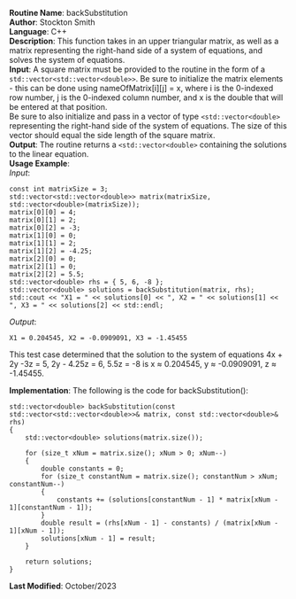 **Routine Name**: backSubstitution  
**Author**: Stockton Smith  
**Language**: C++  
**Description**: This function takes in an upper triangular matrix, as well as a matrix representing the right-hand side of a system of equations, and solves the system of equations.  
**Input**: A square matrix must be provided to the routine in the form of a `std::vector<std::vector<double>>`. Be sure to initialize the matrix elements - this can be done using nameOfMatrix[i][j] = x, where i is the 0-indexed row number, j is the 0-indexed column number, and x is the double that will be entered at that position.  
Be sure to also initialize and pass in a vector of type `<std::vector<double>` representing the right-hand side of the system of equations. The size of this vector should equal the side length of the square matrix.    
**Output**: The routine returns a `<std::vector<double>` containing the solutions to the linear equation.  
**Usage Example**:  
*Input*:  

    const int matrixSize = 3;
    std::vector<std::vector<double>> matrix(matrixSize, std::vector<double>(matrixSize));
    matrix[0][0] = 4;
    matrix[0][1] = 2;
    matrix[0][2] = -3;
    matrix[1][0] = 0;
    matrix[1][1] = 2;
    matrix[1][2] = -4.25;
    matrix[2][0] = 0;
    matrix[2][1] = 0;
    matrix[2][2] = 5.5;
    std::vector<double> rhs = { 5, 6, -8 };
    std::vector<double> solutions = backSubstitution(matrix, rhs);
    std::cout << "X1 = " << solutions[0] << ", X2 = " << solutions[1] << ", X3 = " << solutions[2] << std::endl; 

*Output*:  

    X1 = 0.204545, X2 = -0.0909091, X3 = -1.45455

This test case determined that the solution to the system of equations 4x + 2y -3z = 5, 2y - 4.25z = 6, 5.5z = -8 is x ≈ 0.204545, y ≈ -0.0909091, z ≈ -1.45455.

**Implementation**: The following is the code for backSubstitution():  

    std::vector<double> backSubstitution(const std::vector<std::vector<double>>& matrix, const std::vector<double>& rhs)
    {
        std::vector<double> solutions(matrix.size());

        for (size_t xNum = matrix.size(); xNum > 0; xNum--)
        {
            double constants = 0;
            for (size_t constantNum = matrix.size(); constantNum > xNum; constantNum--)
            {
                constants += (solutions[constantNum - 1] * matrix[xNum - 1][constantNum - 1]);
            }
            double result = (rhs[xNum - 1] - constants) / (matrix[xNum - 1][xNum - 1]);
            solutions[xNum - 1] = result;
        }

        return solutions;
    }

**Last Modified**: October/2023
